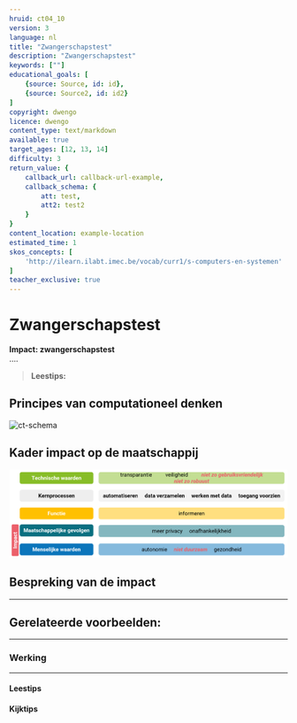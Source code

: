 ```yaml
---
hruid: ct04_10
version: 3
language: nl
title: "Zwangerschapstest"
description: "Zwangerschapstest"
keywords: [""]
educational_goals: [
    {source: Source, id: id}, 
    {source: Source2, id: id2}
]
copyright: dwengo
licence: dwengo
content_type: text/markdown
available: true
target_ages: [12, 13, 14]
difficulty: 3
return_value: {
    callback_url: callback-url-example,
    callback_schema: {
        att: test,
        att2: test2
    }
}
content_location: example-location
estimated_time: 1
skos_concepts: [
    'http://ilearn.ilabt.imec.be/vocab/curr1/s-computers-en-systemen'
]
teacher_exclusive: true
---
```


# Zwangerschapstest

**Impact: zwangerschapstest**<br>
....

> **Leestips:**<br>


## Principes van computationeel denken

![ct-schema](@learning-object/m_ct04_10/nl/3)


## Kader impact op de maatschappij

![Kader digitale test](embed/kaderzwangerschapstest.png)

## Bespreking van de impact


-------------------------------
## Gerelateerde voorbeelden: 


-----------------------------
### Werking 

-----------------------------
#### Leestips

#### Kijktips

